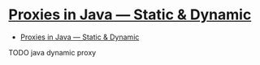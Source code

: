 # [Proxies in Java — Static & Dynamic](https://medium.com/@shohraafaque/proxies-in-java-static-dynamic-8ccc51d16346)

- [Proxies in Java — Static & Dynamic](#proxies-in-java--static--dynamic)







TODO java dynamic proxy